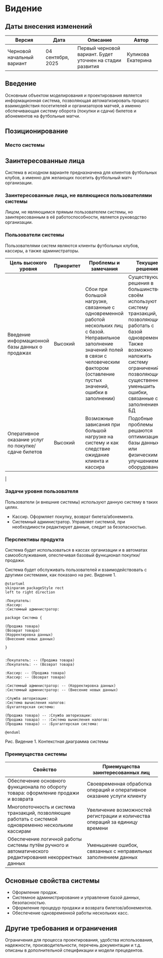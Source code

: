 # Видение
## Даты внесения изменений
| Версия | Дата | Описание | Автор|
--- | --- | --- | --- |
| Черновой начальный вариант | 04 сентября, 2025 | Первый черновой вариант. Будет уточнен на стадии развития | Куликова Екатерина |

## Введение
Основным объектом моделирования и проектирования является информационная система, позволяющая автоматизировать процесс взаимодействия посетителей и организаторов матчей, а именно обспечивающая систему оборота (покупки и сдачи) билетов и абонементов на футбольные матчи.

## Позиционирование

### Место системы 

## Заинтересованные лица 
Система в исходном варианте предназначена для клиентов футбольных клубов, а именно для желающих посетить футбольный матч организации.

### Заинтересованные лица, не являющиеся пользователями системы
Лицом, не являющимся прямым пользователем системы, но заинтересованным в её работоспособности, является руководство организации. 
### Пользователи системы
Пользователями систем являются клиенты футбольных клубов, кассиры, а также администраторы.


| Цель высокого уровня | Приоритет | Проблемы и замечания | Текущие решения|
--- | --- | --- | --- |
| Введение информационной базы данных о продажах | Высокий | Сбои при большой нагрузке, связанные с одновременной работой нескольких лиц с базой. Неправильное заполнение значений полей в связи с человеческим фактором (оставление пустых значений, ошибки в заполнении) | Существующие решения в большинстве своём используют систему транзакций, позволяющих работать с базой одновременно. Также возможно наложить систему ограничений, позволяющих существенно уменьшить ошибки, связанные с заполнением БД
| Оперативное оказание услуг по покупке/сдаче билетов | Высокий | Возможные зависания при большой нагрузке на систему и как следствие ожидание клиента и кассира | Подобные проблемы решаются оптимизацией базы данных или физическим улучшением оборудования
|

### Задачи уровня пользователя 

Пользователи (и внешние системы) используют данную систему в таких целях.

 - Кассир. Оформляет покупку, возврат билета/абонемента.
 - Системный администратор. Управляет системой, при необходимости редактирует данные, следит за безопасностью.


### Перспективы продукта 

Система будет использоваться в кассах организации и в автоматах самообслуживания, опеспечивая базовый функционал покупки/продажи.

Система будет обслуживать пользователей и взаимодействовать с другими системами, как показано на рис. Видение 1. 

```plantuml
@startuml
skinparam packageStyle rect
left to right direction

:Покупатель:
:Кассир:
:Системный администратор:

package Cистема {

(Продажа товара)
(Возврат товара)
(Корректировка данных)
(Внесение новых данных)

}


:Покупатель: -- (Продажа товара)
:Покупатель: -- (Возврат товара)

:Кассир: -- (Продажа товара)
:Кассир: -- (Возврат товара)

:Системный администратор: -- (Корректировка данных)
:Системный администратор: -- (Внесение новых данных)

:Служба авторизации:
:Система вычисления налогов:
:Бухгалтерская система:

(Продажа товара) -- :Служба авторизации:
(Продажа товара) -- :Система вычисления налогов:
(Продажа товара) -- :Бухгалтерская система:

@enduml
```

Рис. Видение 1. Контекстная диаграмма системы

### Преимущества системы 

| Свойство | Приемущества заинтересованных лиц|
 --- | --- |
| Обеспечение основного функционала по обороту товара: оформление продажи и возврата | Своевременная обработка операций и оперативное оказание услуги клиенту |
| Многопоточность и система транзакций, позволяющие работать с системой одновременно нескольким кассирам | Увеличение возможностей регистрации  и количества операций за единицу времени |
| Обеспечение логичной работы системы путём ручного и автоматического редактирования некорректных данных | Уменьшение ошибок, связанных с неправильных заполнением данных |

## Основные свойства системы 

- Оформление продаж.
- Системное администрирование и управление базой данных, безопасностью.
- Оформление процедур продажи и возврата билетов/абонементов.
- Обеспечение одновременной работы нескольких касс.

## Другие требования и ограничения 
Ограничения для процесса проектирования, удобства использования, надежности, производи­тельности, перечень документации и т.д. описаны в дополнительной спецификации и модели прецедентов. 
